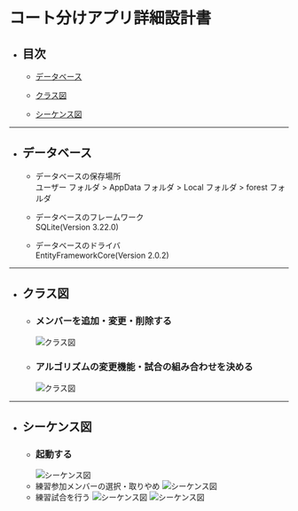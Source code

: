 # コート分けアプリ詳細設計書

<a id="index"></a>
* ## 目次
    * [データベース](#database)

    * [クラス図](#class_diagram)

    * [シーケンス図](#sequence_diagram)

---

<a id="database"></a>
* ## データベース
 
    * データベースの保存場所  
    ユーザー フォルダ
        \> AppData フォルダ
            \> Local フォルダ
                \> forest フォルダ

    * データベースのフレームワーク  
    SQLite(Version 3.22.0)  

    * データベースのドライバ  
    EntityFrameworkCore(Version 2.0.2)  

---

<a id="class_diagram"></a>
* ## クラス図  

    * ### メンバーを追加・変更・削除する
        ![クラス図](images/クラス図（メンバーを追加・変更・削除する）.png)

    * ### アルゴリズムの変更機能・試合の組み合わせを決める
        ![クラス図](images/クラス図(アルゴリズムの変更機能・試合の組み合わせを決める).png)

---

<a id="sequence_diagram"></a>
* ## シーケンス図  
    * ### 起動する
        ![シーケンス図](images/シーケンス図_起動する.png)
    * 練習参加メンバーの選択・取りやめ
        ![シーケンス図](images/シーケンス図_練習メンバーを選択する_練習メンバーを削除する.png)
    * 練習試合を行う
        ![シーケンス図](images/シーケンス図_練習試合をする.png)
        ![シーケンス図](images/練習試合をする（アルゴリズム変更機能追加時）.png)
